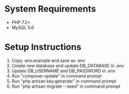 # System Requirements
- PHP 7.2+
- MySQL 5.6

# Setup Instructions
1. Copy .env.example and save as .env
2. Create new database and update DB_DATABASE in .env
3. Update DB_USERNAME and DB_PASSWORD in .env
4. Run "composer update" in command prompt
5. Run "php artisan key:generate" in command prompt
6. Run "php artisan migrate --seed" in command prompt
